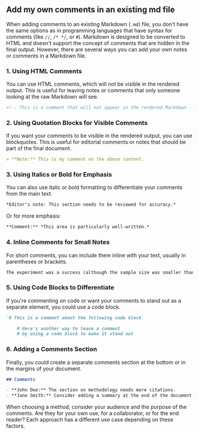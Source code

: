 ## Add my own comments in an existing md file
When adding comments to an existing Markdown (`.md`) file, you don't have the same options as in programming languages that have syntax for comments (like `//`, `/* */`, or `#`). Markdown is designed to be converted to HTML and doesn't support the concept of comments that are hidden in the final output. However, there are several ways you can add your own notes or comments in a Markdown file.

### 1. Using HTML Comments
You can use HTML comments, which will not be visible in the rendered output. This is useful for leaving notes or comments that only someone looking at the raw Markdown will see.

```markdown
<!-- This is a comment that will not appear in the rendered Markdown -->
```

### 2. Using Quotation Blocks for Visible Comments
If you want your comments to be visible in the rendered output, you can use blockquotes. This is useful for editorial comments or notes that should be part of the final document.

```markdown
> **Note:** This is my comment on the above content.
```

### 3. Using Italics or Bold for Emphasis
You can also use italic or bold formatting to differentiate your comments from the main text.

```markdown
*Editor's note: This section needs to be reviewed for accuracy.*
```

Or for more emphasis:

```markdown
**Comment:** *This area is particularly well-written.*
```

### 4. Inline Comments for Small Notes
For short comments, you can include them inline with your text, usually in parentheses or brackets.

```markdown
The experiment was a success (although the sample size was smaller than expected).
```

### 5. Using Code Blocks to Differentiate
If you're commenting on code or want your comments to stand out as a separate element, you could use a code block.

```markdown
`# This is a comment about the following code block`
```

```markdown
    # Here's another way to leave a comment
    # by using a code block to make it stand out
```

### 6. Adding a Comments Section
Finally, you could create a separate comments section at the bottom or in the margins of your document.

```markdown
## Comments

- **John Doe:** The section on methodology needs more citations.
- **Jane Smith:** Consider adding a summary at the end of the document.
```

When choosing a method, consider your audience and the purpose of the comments. Are they for your own use, for a collaborator, or for the end reader? Each approach has a different use case depending on these factors.